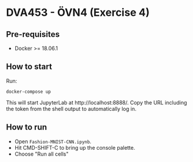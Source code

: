 DVA453 - ÖVN4 (Exercise 4)
==========================

## Pre-requisites

* Docker >= 18.06.1

## How to start

Run:

```
docker-compose up
```

This will start JupyterLab at http://localhost:8888/. Copy the URL including the token from the shell output to automatically log in.

## How to run

- Open `Fashion-MNIST-CNN.ipynb`.
- Hit CMD-SHIFT-C to bring up the console palette.
- Choose "Run all cells"
